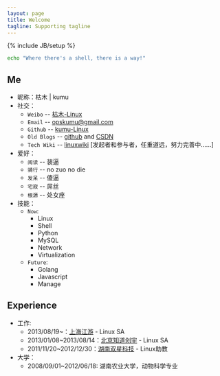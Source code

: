 ```yaml
---
layout: page
title: Welcome
tagline: Supporting tagline
---
```

{% include JB/setup %}

``` bash
echo "Where there's a shell, there is a way!"
```

## Me

* 昵称：枯木 | kumu
* 社交：
    * `Weibo` -- [枯木-Linux](http://weibo.com/whynoyes)
    * `Email` -- opskumu@gmail.com
    * `Github` -- [kumu-Linux](https://github.com/kumu-linux)
    * `Old Blogs` -- [github](http://kumu-linux.github.io/) and [CSDN](http://blog.csdn.net/kumu_Linux)
    * `Tech Wiki` -- [linuxwiki](http://linuxwiki.github.io/) [发起者和参与者，任重道远，努力完善中......]
* 爱好：
    * `阅读` -- 装逼
    * `骑行` -- no zuo no die
    * `发呆` -- 傻逼
    * `宅寂` -- 屌丝
    * `根源` -- 处女座
* 技能：
    * `Now`:
        * Linux
        * Shell
        * Python
        * MySQL
        * Network
        * Virtualization
    * `Future`:
        * Golang
        * Javascript
        * Manage

## Experience

* 工作:
    * 2013/08/19~：[上海江游](http://www.123u.com/) - Linux SA
    * 2013/01/08~2013/08/14：[北京知道创宇](http://www.knownsec.com/) - Linux SA
    * 2011/11/20~2012/12/30：[湖南双星科技](http://www.sxkeji.com.cn/) - Linux助教
* 大学：
    * 2008/09/01~2012/06/18: 湖南农业大学，动物科学专业
